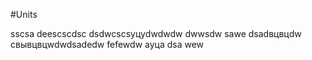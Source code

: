 #Units

sscsa
deescscdsc
dsdwcscsуцуdwdwdw
dwwsdw
sawe
dsadвцвцdw
свывцвцwdwdsadedw
fefewdw
ауца
dsa
wew

